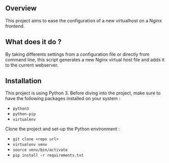 Overview
---

This project aims to ease the configuration of a new virtualhost on a Nginx
frontend.

What does it do ?
---

By taking differents settings from a configuration file or directly from
command line, this script generates a new Nginx virtual host file and adds it
to the current webserver.

Installation
---
This project is using Python 3. Before diving into the project, make sure to
have the following packages installed on your system :

- `python3`
- `python-pip`
- `virtualenv`

Clone the project and set-up the Python environment :

- `git clone <repo url>`
- `virtualenv venv`
- `source venv/bin/activate`
- `pip install -r requirements.txt`
